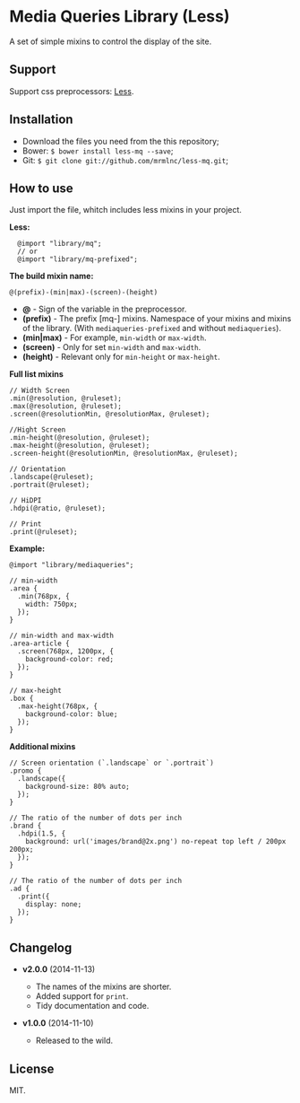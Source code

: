 Media Queries Library (Less)
==============

A set of simple mixins to control the display of the site.

Support
--------------

Support css preprocessors: [Less](http://lesscss.org/).

Installation
--------------

 * Download the files you need from the this repository;
 * Bower: `$ bower install less-mq --save`;
 * Git: `$ git clone git://github.com/mrmlnc/less-mq.git`;

How to use
--------------

Just import the file, whitch includes less mixins in your project.

**Less:**

````Less
  @import "library/mq";
  // or
  @import "library/mq-prefixed";
````

**The build mixin name:**

`@(prefix)-(min|max)-(screen)-(height)`

  - **@** - Sign of the variable in the preprocessor.
  - **(prefix)** - The prefix [mq-] mixins. Namespace of your mixins and mixins of the library. (With `mediaqueries-prefixed` and without `mediaqueries`).
  - **(min|max)** - For example, `min-width` or `max-width`.
  - **(screen)** - Only for set `min-width` and `max-width`.
  - **(height)** - Relevant only for `min-height` or `max-height`.

**Full list mixins**

````Less
// Width Screen
.min(@resolution, @ruleset);
.max(@resolution, @ruleset);
.screen(@resolutionMin, @resolutionMax, @ruleset);

//Hight Screen
.min-height(@resolution, @ruleset);
.max-height(@resolution, @ruleset);
.screen-height(@resolutionMin, @resolutionMax, @ruleset);

// Orientation
.landscape(@ruleset);
.portrait(@ruleset);

// HiDPI
.hdpi(@ratio, @ruleset);

// Print
.print(@ruleset);
````

**Example:**

````Less
@import "library/mediaqueries";

// min-width
.area {
  .min(768px, {
    width: 750px;
  });
}

// min-width and max-width
.area-article {
  .screen(768px, 1200px, {
    background-color: red;
  });
}

// max-height
.box {
  .max-height(768px, {
    background-color: blue;
  });
}
````

**Additional mixins**

````Less
// Screen orientation (`.landscape` or `.portrait`)
.promo {
  .landscape({
    background-size: 80% auto;
  });
}

// The ratio of the number of dots per inch
.brand {
  .hdpi(1.5, {
    background: url('images/brand@2x.png') no-repeat top left / 200px 200px;
  });
}

// The ratio of the number of dots per inch
.ad {
  .print({
    display: none;
  });
}
````

Changelog
--------------
* **v2.0.0** (2014-11-13)
  - The names of the mixins are shorter.
  - Added support for `print`.
  - Tidy documentation and code.

* **v1.0.0** (2014-11-10)
  - Released to the wild.

License
--------------

MIT.
